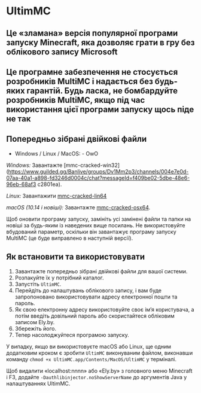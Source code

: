 # UltimMC

## Це «зламана» версія популярної програми запуску Minecraft, яка дозволяє грати в гру без облікового запису Microsoft

## Це програмне забезпечення не стосується розробників MultiMC і надається без будь-яких гарантій. Будь ласка, не бомбардуйте розробників MultiMC, якщо під час використання цієї програми запуску щось піде не так

## Попередньо зібрані двійкові файли

- Windows / Linux / MacOS: - OwO

*Windows:* Завантажте [mmc-cracked-win32](https://www.guilded.gg/Banlive/groups/Dv1Mm2p3/channels/004e7e0d-07aa-40a1-a898-fd3246d0004c/chat?messageId=f409be02-5dbe-48e6-96eb-68af3 c2801ea).

*Linux:* Завантажити [mmc-cracked-lin64](OwO)

*macOS (10.14 і новіші):* Завантажте [mmc-cracked-osx64](OwO).

Щоб оновити програму запуску, замініть усі замінені файли та папки на новіші за будь-яким із наведених вище посилань. Не використовуйте вбудований параметр, оскільки він завантажує програму запуску MultiMC (це буде виправлено в наступній версії).

## Як встановити та використовувати

1. Завантажте попередньо зібрані двійкові файли для вашої системи.
2. Розпакуйте їх у потрібний каталог.
3. Запустіть `UltimMC`.
4. Перейдіть до налаштувань облікового запису, і вам буде запропоновано використовувати адресу електронної пошти та пароль.
5. Як свою електронну адресу використовуйте своє ім’я користувача, а потім введіть довільний пароль або скористайтеся обліковим записом Ely.by.
6. Збережіть його.
7. Тепер насолоджуйтеся програмою запуску.

У випадку, якщо ви використовуєте macOS або Linux, ще одним додатковим кроком є зробити `UltimMC` виконуваним файлом, виконавши команду `chmod +x UltimMC.app/Contents/MacOS/UltimMC` у терміналі.

Щоб видалити «localhost:nnnn» або «Ely.by» з головного меню Minecraft і F3, додайте `-Dauthlibinjector.noShowServerName` до аргументів Java у налаштуваннях UltimMC.
